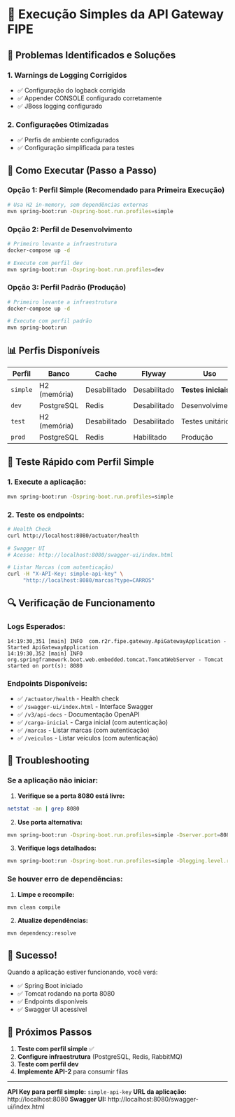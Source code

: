 # 🚀 Execução Simples da API Gateway FIPE

## 🔧 **Problemas Identificados e Soluções**

### **1. Warnings de Logging Corrigidos**
- ✅ Configuração do logback corrigida
- ✅ Appender CONSOLE configurado corretamente
- ✅ JBoss logging configurado

### **2. Configurações Otimizadas**
- ✅ Perfis de ambiente configurados
- ✅ Configuração simplificada para testes

## 🎯 **Como Executar (Passo a Passo)**

### **Opção 1: Perfil Simple (Recomendado para Primeira Execução)**
```bash
# Usa H2 in-memory, sem dependências externas
mvn spring-boot:run -Dspring-boot.run.profiles=simple
```

### **Opção 2: Perfil de Desenvolvimento**
```bash
# Primeiro levante a infraestrutura
docker-compose up -d

# Execute com perfil dev
mvn spring-boot:run -Dspring-boot.run.profiles=dev
```

### **Opção 3: Perfil Padrão (Produção)**
```bash
# Primeiro levante a infraestrutura
docker-compose up -d

# Execute com perfil padrão
mvn spring-boot:run
```

## 📊 **Perfis Disponíveis**

| Perfil | Banco | Cache | Flyway | Uso |
|--------|-------|-------|--------|-----|
| `simple` | H2 (memória) | Desabilitado | Desabilitado | **Testes iniciais** |
| `dev` | PostgreSQL | Redis | Desabilitado | Desenvolvimento |
| `test` | H2 (memória) | Desabilitado | Desabilitado | Testes unitários |
| `prod` | PostgreSQL | Redis | Habilitado | Produção |

## 🧪 **Teste Rápido com Perfil Simple**

### **1. Execute a aplicação:**
```bash
mvn spring-boot:run -Dspring-boot.run.profiles=simple
```

### **2. Teste os endpoints:**
```bash
# Health Check
curl http://localhost:8080/actuator/health

# Swagger UI
# Acesse: http://localhost:8080/swagger-ui/index.html

# Listar Marcas (com autenticação)
curl -H "X-API-Key: simple-api-key" \
     "http://localhost:8080/marcas?type=CARROS"
```

## 🔍 **Verificação de Funcionamento**

### **Logs Esperados:**
```
14:19:30,351 [main] INFO  com.r2r.fipe.gateway.ApiGatewayApplication - Started ApiGatewayApplication
14:19:30,352 [main] INFO  org.springframework.boot.web.embedded.tomcat.TomcatWebServer - Tomcat started on port(s): 8080
```

### **Endpoints Disponíveis:**
- ✅ `/actuator/health` - Health check
- ✅ `/swagger-ui/index.html` - Interface Swagger
- ✅ `/v3/api-docs` - Documentação OpenAPI
- ✅ `/carga-inicial` - Carga inicial (com autenticação)
- ✅ `/marcas` - Listar marcas (com autenticação)
- ✅ `/veiculos` - Listar veículos (com autenticação)

## 🚨 **Troubleshooting**

### **Se a aplicação não iniciar:**

1. **Verifique se a porta 8080 está livre:**
```bash
netstat -an | grep 8080
```

2. **Use porta alternativa:**
```bash
mvn spring-boot:run -Dspring-boot.run.profiles=simple -Dserver.port=8081
```

3. **Verifique logs detalhados:**
```bash
mvn spring-boot:run -Dspring-boot.run.profiles=simple -Dlogging.level.root=DEBUG
```

### **Se houver erro de dependências:**

1. **Limpe e recompile:**
```bash
mvn clean compile
```

2. **Atualize dependências:**
```bash
mvn dependency:resolve
```

## 🎉 **Sucesso!**

Quando a aplicação estiver funcionando, você verá:
- ✅ Spring Boot iniciado
- ✅ Tomcat rodando na porta 8080
- ✅ Endpoints disponíveis
- ✅ Swagger UI acessível

## 🔄 **Próximos Passos**

1. **Teste com perfil simple** ✅
2. **Configure infraestrutura** (PostgreSQL, Redis, RabbitMQ)
3. **Teste com perfil dev**
4. **Implemente API-2** para consumir filas

---

**API Key para perfil simple:** `simple-api-key`
**URL da aplicação:** http://localhost:8080
**Swagger UI:** http://localhost:8080/swagger-ui/index.html

